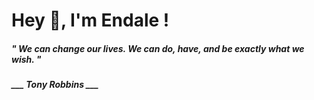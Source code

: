 <h1 title="head"> Hey 👋, I'm Endale !</h1>

**<h5><i>" We can change our lives. We can do, have, and be exactly what we wish. "</i></h5>**

*<b>___ Tony Robbins ___</b>*
